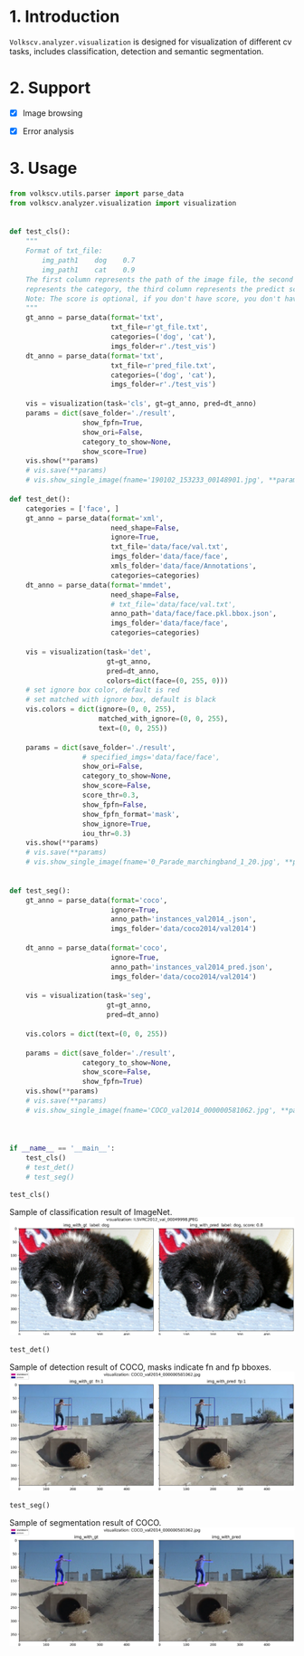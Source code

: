 # 1. Introduction
``Volkscv.analyzer.visualization`` is designed for visualization of different cv tasks, includes classification, detection and semantic segmentation.

# 2. Support
- [x] Image browsing

- [x] Error analysis


# 3. Usage
```python
from volkscv.utils.parser import parse_data
from volkscv.analyzer.visualization import visualization


def test_cls():
    """
    Format of txt_file:
        img_path1    dog    0.7
        img_path1    cat    0.9
    The first column represents the path of the image file, the second column
    represents the category, the third column represents the predict score.
    Note: The score is optional, if you don't have score, you don't have add it. 
    """
    gt_anno = parse_data(format='txt',
                         txt_file=r'gt_file.txt',
                         categories=('dog', 'cat'),
                         imgs_folder=r'./test_vis')
    dt_anno = parse_data(format='txt',
                         txt_file=r'pred_file.txt',
                         categories=('dog', 'cat'),
                         imgs_folder=r'./test_vis')

    vis = visualization(task='cls', gt=gt_anno, pred=dt_anno)
    params = dict(save_folder='./result',
                  show_fpfn=True,
                  show_ori=False,
                  category_to_show=None,
                  show_score=True)
    vis.show(**params)
    # vis.save(**params)
    # vis.show_single_image(fname='190102_153233_00148901.jpg', **params)

def test_det():
    categories = ['face', ]
    gt_anno = parse_data(format='xml',
                         need_shape=False,
                         ignore=True,
                         txt_file='data/face/val.txt',
                         imgs_folder='data/face/face',
                         xmls_folder='data/face/Annotations',
                         categories=categories)
    dt_anno = parse_data(format='mmdet',
                         need_shape=False,
                         # txt_file='data/face/val.txt',
                         anno_path='data/face/face.pkl.bbox.json',
                         imgs_folder='data/face/face',
                         categories=categories)

    vis = visualization(task='det',
                        gt=gt_anno,
                        pred=dt_anno,
                        colors=dict(face=(0, 255, 0)))
    # set ignore box color, default is red
    # set matched with ignore box, default is black
    vis.colors = dict(ignore=(0, 0, 255),
                      matched_with_ignore=(0, 0, 255),
                      text=(0, 0, 255))

    params = dict(save_folder='./result',
                  # specified_imgs='data/face/face',
                  show_ori=False,
                  category_to_show=None,
                  show_score=False,
                  score_thr=0.3,
                  show_fpfn=False,
                  show_fpfn_format='mask',
                  show_ignore=True,
                  iou_thr=0.3)
    vis.show(**params)
    # vis.save(**params)
    # vis.show_single_image(fname='0_Parade_marchingband_1_20.jpg', **params)


def test_seg():
    gt_anno = parse_data(format='coco',
                         ignore=True,
                         anno_path='instances_val2014_.json',
                         imgs_folder='data/coco2014/val2014')

    dt_anno = parse_data(format='coco',
                         ignore=True,
                         anno_path='instances_val2014_pred.json',
                         imgs_folder='data/coco2014/val2014')

    vis = visualization(task='seg',
                        gt=gt_anno,
                        pred=dt_anno)

    vis.colors = dict(text=(0, 0, 255))

    params = dict(save_folder='./result',
                  category_to_show=None,
                  show_score=False,
                  show_fpfn=True)
    vis.show(**params)
    # vis.save(**params)
    # vis.show_single_image(fname='COCO_val2014_000000581062.jpg', **params)



if __name__ == '__main__':
    test_cls()
    # test_det()
    # test_seg()
```

```python
test_cls()
```
Sample of classification result of ImageNet.
![avatar](../../../resources/visualization/cls/ILSVRC2012_val_00049998.png)
```python
test_det()
```
Sample of detection result of COCO, masks indicate fn and fp bboxes.
![avatar](../../../resources/visualization/det/COCO_val2014_000000581062.png)
```python
test_seg()
```
Sample of segmentation result of COCO.
![avatar](../../../resources/visualization/seg/COCO_val2014_000000581062.png)